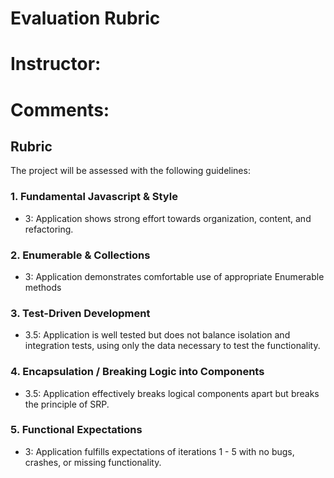 # Evaluation Rubric
# Instructor:
# Comments:
## Rubric

The project will be assessed with the following guidelines:

### 1. Fundamental Javascript & Style

* 3:  Application shows strong effort towards organization, content, and refactoring.

### 2. Enumerable & Collections

* 3: Application demonstrates comfortable use of appropriate Enumerable methods

### 3. Test-Driven Development

* 3.5: Application is well tested but does not balance isolation and integration tests, using only the data necessary to test the functionality.

### 4. Encapsulation / Breaking Logic into Components

* 3.5: Application effectively breaks logical components apart but breaks the principle of SRP.

### 5. Functional Expectations

* 3: Application fulfills expectations of iterations 1 - 5 with no bugs, crashes, or missing functionality.
